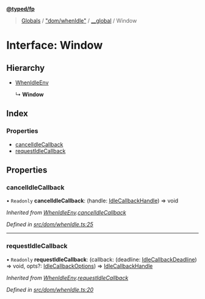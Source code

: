 **[@typed/fp](../README.md)**

> [Globals](../globals.md) / ["dom/whenIdle"](../modules/_dom_whenidle_.md) / [\_\_global](../modules/_dom_whenidle_.__global.md) / Window

# Interface: Window

## Hierarchy

* [WhenIdleEnv](_dom_whenidle_.whenidleenv.md)

  ↳ **Window**

## Index

### Properties

* [cancelIdleCallback](_dom_whenidle_.__global.window.md#cancelidlecallback)
* [requestIdleCallback](_dom_whenidle_.__global.window.md#requestidlecallback)

## Properties

### cancelIdleCallback

• `Readonly` **cancelIdleCallback**: (handle: [IdleCallbackHandle](../modules/_dom_whenidle_.idlecallbackhandle.md)) => void

*Inherited from [WhenIdleEnv](_dom_whenidle_.whenidleenv.md).[cancelIdleCallback](_dom_whenidle_.whenidleenv.md#cancelidlecallback)*

*Defined in [src/dom/whenIdle.ts:25](https://github.com/TylorS/typed-fp/blob/41076ce/src/dom/whenIdle.ts#L25)*

___

### requestIdleCallback

• `Readonly` **requestIdleCallback**: (callback: (deadline: [IdleCallbackDeadline](../modules/_dom_whenidle_.md#idlecallbackdeadline)) => void, opts?: [IdleCallbackOptions](../modules/_dom_whenidle_.md#idlecallbackoptions)) => [IdleCallbackHandle](../modules/_dom_whenidle_.idlecallbackhandle.md)

*Inherited from [WhenIdleEnv](_dom_whenidle_.whenidleenv.md).[requestIdleCallback](_dom_whenidle_.whenidleenv.md#requestidlecallback)*

*Defined in [src/dom/whenIdle.ts:20](https://github.com/TylorS/typed-fp/blob/41076ce/src/dom/whenIdle.ts#L20)*
